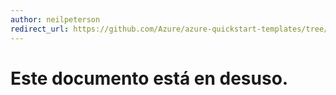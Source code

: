 ```yaml
---
author: neilpeterson
redirect_url: https://github.com/Azure/azure-quickstart-templates/tree/master/windows-server-containers-preview
---
```


# Este documento está en desuso.

<!--HONumber=May16_HO4-->


